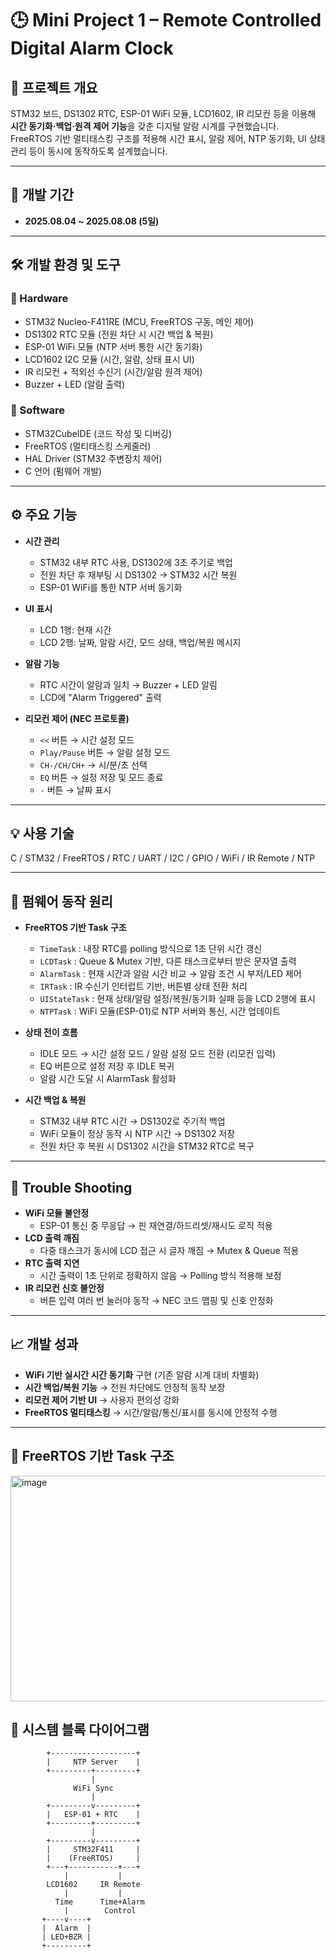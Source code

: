 # 🕒 Mini Project 1 – Remote Controlled Digital Alarm Clock

## 📌 프로젝트 개요
STM32 보드, DS1302 RTC, ESP-01 WiFi 모듈, LCD1602, IR 리모컨 등을 이용해 **시간 동기화·백업·원격 제어 기능**을 갖춘 디지털 알람 시계를 구현했습니다.  
FreeRTOS 기반 멀티태스킹 구조를 적용해 시간 표시, 알람 제어, NTP 동기화, UI 상태 관리 등이 동시에 동작하도록 설계했습니다.  

---

## 🔧 개발 기간
- **2025.08.04 ~ 2025.08.08 (5일)**

---

## 🛠 개발 환경 및 도구
### 🔹 Hardware
- STM32 Nucleo-F411RE (MCU, FreeRTOS 구동, 메인 제어)  
- DS1302 RTC 모듈 (전원 차단 시 시간 백업 & 복원)  
- ESP-01 WiFi 모듈 (NTP 서버 통한 시간 동기화)  
- LCD1602 I2C 모듈 (시간, 알람, 상태 표시 UI)  
- IR 리모컨 + 적외선 수신기 (시간/알람 원격 제어)  
- Buzzer + LED (알람 출력)  

### 🔹 Software
- STM32CubeIDE (코드 작성 및 디버깅)
- FreeRTOS (멀티태스킹 스케줄러)
- HAL Driver (STM32 주변장치 제어)
- C 언어 (펌웨어 개발)

---

## ⚙️ 주요 기능
- **시간 관리**
  - STM32 내부 RTC 사용, DS1302에 3초 주기로 백업  
  - 전원 차단 후 재부팅 시 DS1302 → STM32 시간 복원  
  - ESP-01 WiFi를 통한 NTP 서버 동기화  

- **UI 표시**
  - LCD 1행: 현재 시간  
  - LCD 2행: 날짜, 알람 시간, 모드 상태, 백업/복원 메시지  

- **알람 기능**
  - RTC 시간이 알람과 일치 → Buzzer + LED 알림  
  - LCD에 "Alarm Triggered" 출력  

- **리모컨 제어 (NEC 프로토콜)**
  - `<<` 버튼 → 시간 설정 모드  
  - `Play/Pause` 버튼 → 알람 설정 모드  
  - `CH-/CH/CH+` → 시/분/초 선택  
  - `EQ` 버튼 → 설정 저장 및 모드 종료  
  - `-` 버튼 → 날짜 표시  

---

## 💡 사용 기술
C / STM32 / FreeRTOS / RTC / UART / I2C / GPIO / WiFi / IR Remote / NTP  

---

## 🔄 펌웨어 동작 원리
- **FreeRTOS 기반 Task 구조**
  - `TimeTask` : 내장 RTC를 polling 방식으로 1초 단위 시간 갱신  
  - `LCDTask` : Queue & Mutex 기반, 다른 태스크로부터 받은 문자열 출력  
  - `AlarmTask` : 현재 시간과 알람 시간 비교 → 알람 조건 시 부저/LED 제어  
  - `IRTask` : IR 수신기 인터럽트 기반, 버튼별 상태 전환 처리  
  - `UIStateTask` : 현재 상태/알람 설정/복원/동기화 실패 등을 LCD 2행에 표시  
  - `NTPTask` : WiFi 모듈(ESP-01)로 NTP 서버와 통신, 시간 업데이트  

- **상태 전이 흐름**
  - IDLE 모드 → 시간 설정 모드 / 알람 설정 모드 전환 (리모컨 입력)  
  - EQ 버튼으로 설정 저장 후 IDLE 복귀  
  - 알람 시간 도달 시 AlarmTask 활성화  

- **시간 백업 & 복원**
  - STM32 내부 RTC 시간 → DS1302로 주기적 백업  
  - WiFi 모듈이 정상 동작 시 NTP 시간 → DS1302 저장  
  - 전원 차단 후 복원 시 DS1302 시간을 STM32 RTC로 복구  

---

## 🐞 Trouble Shooting
- **WiFi 모듈 불안정**  
  - ESP-01 통신 중 무응답 → 핀 재연결/하드리셋/재시도 로직 적용  
- **LCD 출력 깨짐**  
  - 다중 태스크가 동시에 LCD 접근 시 글자 깨짐 → Mutex & Queue 적용  
- **RTC 출력 지연**  
  - 시간 출력이 1초 단위로 정확하지 않음 → Polling 방식 적용해 보정  
- **IR 리모컨 신호 불안정**  
  - 버튼 입력 여러 번 눌러야 동작 → NEC 코드 맵핑 및 신호 안정화  

---

## 📈 개발 성과
- **WiFi 기반 실시간 시간 동기화** 구현 (기존 알람 시계 대비 차별화)  
- **시간 백업/복원 기능** → 전원 차단에도 안정적 동작 보장  
- **리모컨 제어 기반 UI** → 사용자 편의성 강화  
- **FreeRTOS 멀티태스킹** → 시간/알람/통신/표시를 동시에 안정적 수행  

---

## 🧩 FreeRTOS 기반 Task 구조
<img width="641" height="361" alt="image" src="https://github.com/user-attachments/assets/53322dc1-e79d-4ff4-bcd4-f284debe420e" />


## 📸 시스템 블록 다이어그램
```plaintext
        +-------------------+
        |     NTP Server    |
        +---------+---------+
                  |
              WiFi Sync
                  |
        +---------v---------+
        |   ESP-01 + RTC    |
        +---------+---------+
                  |
        +---------v---------+
        |     STM32F411     |
        |    (FreeRTOS)     |
        +---+-----------+---+
            |           |
        LCD1602     IR Remote
            |           |
          Time      Time+Alarm
            |        Control
       +----v----+
       |  Alarm  |
       | LED+BZR |
       +---------+
